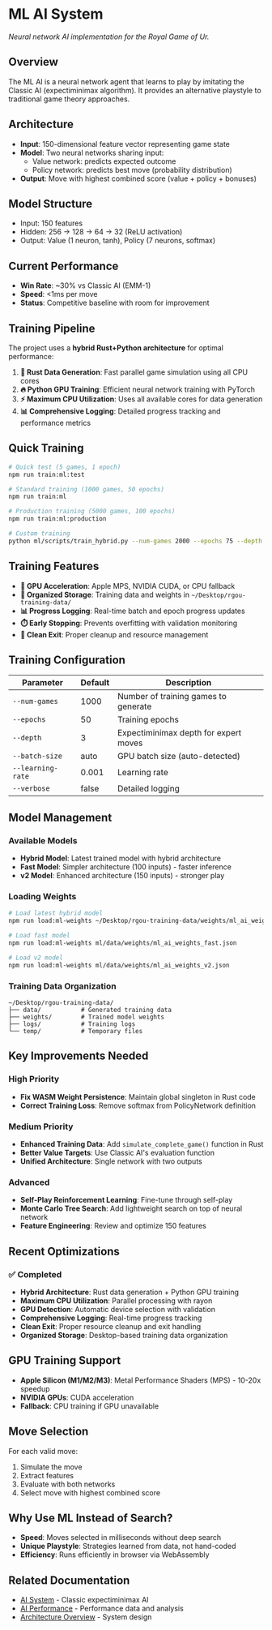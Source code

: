 # ML AI System

_Neural network AI implementation for the Royal Game of Ur._

## Overview

The ML AI is a neural network agent that learns to play by imitating the Classic AI (expectiminimax algorithm). It provides an alternative playstyle to traditional game theory approaches.

## Architecture

- **Input**: 150-dimensional feature vector representing game state
- **Model**: Two neural networks sharing input:
  - Value network: predicts expected outcome
  - Policy network: predicts best move (probability distribution)
- **Output**: Move with highest combined score (value + policy + bonuses)

## Model Structure

- Input: 150 features
- Hidden: 256 → 128 → 64 → 32 (ReLU activation)
- Output: Value (1 neuron, tanh), Policy (7 neurons, softmax)

## Current Performance

- **Win Rate**: ~30% vs Classic AI (EMM-1)
- **Speed**: <1ms per move
- **Status**: Competitive baseline with room for improvement

## Training Pipeline

The project uses a **hybrid Rust+Python architecture** for optimal performance:

1. **🦀 Rust Data Generation**: Fast parallel game simulation using all CPU cores
2. **🔥 Python GPU Training**: Efficient neural network training with PyTorch
3. **⚡ Maximum CPU Utilization**: Uses all available cores for data generation
4. **📊 Comprehensive Logging**: Detailed progress tracking and performance metrics

## Quick Training

```bash
# Quick test (5 games, 1 epoch)
npm run train:ml:test

# Standard training (1000 games, 50 epochs)
npm run train:ml

# Production training (5000 games, 100 epochs)
npm run train:ml:production

# Custom training
python ml/scripts/train_hybrid.py --num-games 2000 --epochs 75 --depth 4 --verbose
```

## Training Features

- **🚀 GPU Acceleration**: Apple MPS, NVIDIA CUDA, or CPU fallback
- **📁 Organized Storage**: Training data and weights in `~/Desktop/rgou-training-data/`
- **📊 Progress Logging**: Real-time batch and epoch progress updates
- **⏱️ Early Stopping**: Prevents overfitting with validation monitoring
- **🧹 Clean Exit**: Proper cleanup and resource management

## Training Configuration

| Parameter | Default | Description |
| --------- | ------- | ----------- |
| `--num-games` | 1000 | Number of training games to generate |
| `--epochs` | 50 | Training epochs |
| `--depth` | 3 | Expectiminimax depth for expert moves |
| `--batch-size` | auto | GPU batch size (auto-detected) |
| `--learning-rate` | 0.001 | Learning rate |
| `--verbose` | false | Detailed logging |

## Model Management

### Available Models

- **Hybrid Model**: Latest trained model with hybrid architecture
- **Fast Model**: Simpler architecture (100 inputs) - faster inference
- **v2 Model**: Enhanced architecture (150 inputs) - stronger play

### Loading Weights

```bash
# Load latest hybrid model
npm run load:ml-weights ~/Desktop/rgou-training-data/weights/ml_ai_weights_hybrid.json

# Load fast model
npm run load:ml-weights ml/data/weights/ml_ai_weights_fast.json

# Load v2 model
npm run load:ml-weights ml/data/weights/ml_ai_weights_v2.json
```

### Training Data Organization

```
~/Desktop/rgou-training-data/
├── data/           # Generated training data
├── weights/        # Trained model weights
├── logs/           # Training logs
└── temp/           # Temporary files
```

## Key Improvements Needed

### High Priority

- **Fix WASM Weight Persistence**: Maintain global singleton in Rust code
- **Correct Training Loss**: Remove softmax from PolicyNetwork definition

### Medium Priority

- **Enhanced Training Data**: Add `simulate_complete_game()` function in Rust
- **Better Value Targets**: Use Classic AI's evaluation function
- **Unified Architecture**: Single network with two outputs

### Advanced

- **Self-Play Reinforcement Learning**: Fine-tune through self-play
- **Monte Carlo Tree Search**: Add lightweight search on top of neural network
- **Feature Engineering**: Review and optimize 150 features

## Recent Optimizations

### ✅ Completed

- **Hybrid Architecture**: Rust data generation + Python GPU training
- **Maximum CPU Utilization**: Parallel processing with rayon
- **GPU Detection**: Automatic device selection with validation
- **Comprehensive Logging**: Real-time progress tracking
- **Clean Exit**: Proper resource cleanup and exit handling
- **Organized Storage**: Desktop-based training data organization

## GPU Training Support

- **Apple Silicon (M1/M2/M3)**: Metal Performance Shaders (MPS) - 10-20x speedup
- **NVIDIA GPUs**: CUDA acceleration
- **Fallback**: CPU training if GPU unavailable

## Move Selection

For each valid move:

1. Simulate the move
2. Extract features
3. Evaluate with both networks
4. Select move with highest combined score

## Why Use ML Instead of Search?

- **Speed**: Moves selected in milliseconds without deep search
- **Unique Playstyle**: Strategies learned from data, not hand-coded
- **Efficiency**: Runs efficiently in browser via WebAssembly

## Related Documentation

- [AI System](./ai-system.md) - Classic expectiminimax AI
- [AI Performance](./ai-performance.md) - Performance data and analysis
- [Architecture Overview](./architecture-overview.md) - System design
